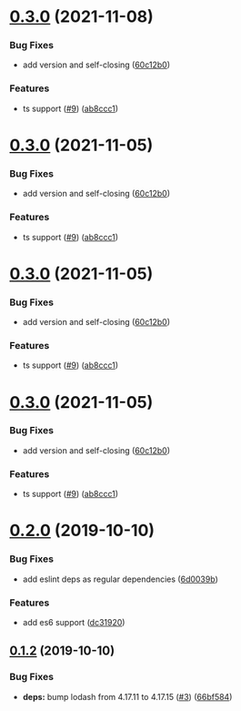 # [0.3.0](https://github.com/Iteam1337/eslint-config-react/compare/v0.2.0...v0.3.0) (2021-11-08)


### Bug Fixes

* add version and self-closing ([60c12b0](https://github.com/Iteam1337/eslint-config-react/commit/60c12b0292d794ea90235d9cd0ca425935fe56e8))


### Features

* ts support ([#9](https://github.com/Iteam1337/eslint-config-react/issues/9)) ([ab8ccc1](https://github.com/Iteam1337/eslint-config-react/commit/ab8ccc17ebae35dd4a6e8a9bded75b10a008b108))

# [0.3.0](https://github.com/Iteam1337/eslint-config-react/compare/v0.2.0...v0.3.0) (2021-11-05)


### Bug Fixes

* add version and self-closing ([60c12b0](https://github.com/Iteam1337/eslint-config-react/commit/60c12b0292d794ea90235d9cd0ca425935fe56e8))


### Features

* ts support ([#9](https://github.com/Iteam1337/eslint-config-react/issues/9)) ([ab8ccc1](https://github.com/Iteam1337/eslint-config-react/commit/ab8ccc17ebae35dd4a6e8a9bded75b10a008b108))

# [0.3.0](https://github.com/Iteam1337/eslint-config-react/compare/v0.2.0...v0.3.0) (2021-11-05)


### Bug Fixes

* add version and self-closing ([60c12b0](https://github.com/Iteam1337/eslint-config-react/commit/60c12b0292d794ea90235d9cd0ca425935fe56e8))


### Features

* ts support ([#9](https://github.com/Iteam1337/eslint-config-react/issues/9)) ([ab8ccc1](https://github.com/Iteam1337/eslint-config-react/commit/ab8ccc17ebae35dd4a6e8a9bded75b10a008b108))

# [0.3.0](https://github.com/Iteam1337/eslint-config-react/compare/v0.2.0...v0.3.0) (2021-11-05)


### Bug Fixes

* add version and self-closing ([60c12b0](https://github.com/Iteam1337/eslint-config-react/commit/60c12b0292d794ea90235d9cd0ca425935fe56e8))


### Features

* ts support ([#9](https://github.com/Iteam1337/eslint-config-react/issues/9)) ([ab8ccc1](https://github.com/Iteam1337/eslint-config-react/commit/ab8ccc17ebae35dd4a6e8a9bded75b10a008b108))

# [0.2.0](https://github.com/Iteam1337/eslint-config-react/compare/v0.1.2...v0.2.0) (2019-10-10)

### Bug Fixes

- add eslint deps as regular dependencies ([6d0039b](https://github.com/Iteam1337/eslint-config-react/commit/6d0039b442e14b279f9f7b7460bf84fd38338a83))

### Features

- add es6 support ([dc31920](https://github.com/Iteam1337/eslint-config-react/commit/dc31920f7423abe8d4ff1b158d9aafaa809cdf87))

## [0.1.2](https://github.com/Iteam1337/eslint-config-react/compare/v0.1.1...v0.1.2) (2019-10-10)

### Bug Fixes

- **deps:** bump lodash from 4.17.11 to 4.17.15 ([#3](https://github.com/Iteam1337/eslint-config-react/issues/3)) ([66bf584](https://github.com/Iteam1337/eslint-config-react/commit/66bf58484bb96bca0ca36c0c29529bda990eb9ac))
